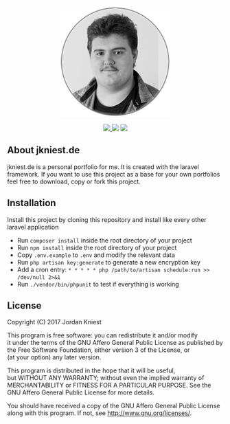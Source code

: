 <p align="center">
    <img src="docs/logo.png" width="256">
</p>

<p align="center">
    <a href="https://travis-ci.com/jkniest/jkniest.de">
        <img src="https://api.travis-ci.com/jkniest/jkniest.de.svg?token=V2HFFCLc6NVnxsqjqD9v&branch=develop">
    </a> <img src="https://img.shields.io/badge/Version-1.0%20(DEV)-yellow.svg"> 
    <a href="https://laravel.com">
        <img src="https://img.shields.io/badge/Laravel-5.4.23-blue.svg">
    </a> 
    
## About jkniest.de

jkniest.de is a personal portfolio for me. It is created with the laravel framework. If you want to use
this project as a base for your own portfolios feel free to download, copy or fork this project.


## Installation

Install this project by cloning this repository and install like every other laravel application

- Run `composer install` inside the root directory of your project
- Run `npm install` inside the root directory of your project
- Copy `.env.example` to `.env` and modify the relevant data
- Run `php artisan key:generate` to generate a new encryption key
- Add a cron entry: `* * * * * php /path/to/artisan schedule:run >> /dev/null 2>&1`
- Run `./vendor/bin/phpunit` to test if everything is working


## License

Copyright (C) 2017 Jordan Kniest   
   
This program is free software: you can redistribute it and/or modify   
it under the terms of the GNU Affero General Public License as published by   
the Free Software Foundation, either version 3 of the License, or   
(at your option) any later version.   
   
This program is distributed in the hope that it will be useful,   
but WITHOUT ANY WARRANTY; without even the implied warranty of   
MERCHANTABILITY or FITNESS FOR A PARTICULAR PURPOSE.  See the   
GNU Affero General Public License for more details.   
   
You should have received a copy of the GNU Affero General Public License   
along with this program.  If not, see <http://www.gnu.org/licenses/>.
